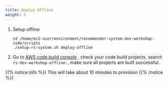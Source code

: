 ```yaml
---
title: Deploy Offline
weight: 1
---
```


1. Setup offline

    ``` 
    cd /home/ec2-user/environment/recommender-system-dev-workshop-code/scripts
    ./setup-rs-system.sh deploy-offline
    ```

2. Go to [AWS code build console](https://console.aws.amazon.com/codesuite/codebuild/projects)
, check your code build projects, search `rs-dev-workshop-offline-`,  make sure all projects are built successful.

{{% notice info %}}
This will take about 10 minutes to provision
{{% /notice %}}







